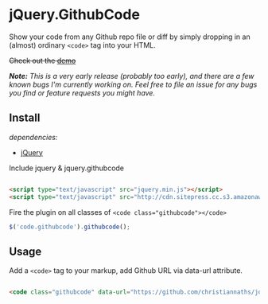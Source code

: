 # jQuery.GithubCode

Show your code from any Github repo file or diff by simply dropping in an (almost) ordinary `<code>` tag into your HTML.

~~Check out the [demo]()~~

*__Note:__ This is a very early release (probably too early), and there are a few known bugs I'm currently working on. Feel free to file an issue for any bugs you find or feature requests you might have.*

## Install

*dependencies:*

+ [jQuery](http://jquery.com)


Include jquery & jquery.githubcode
```html

<script type="text/javascript" src="jquery.min.js"></script>
<script type="text/javascript" src="http://cdn.sitepress.cc.s3.amazonaws.com/libs/jquery.githubcode/jquery.githubcode.js"></script>
```

Fire the plugin on all classes of `<code class="githubcode"></code>`

```javascript
$('code.githubcode').githubcode();
```

## Usage

Add a ```<code>``` tag to your markup, add Github URL via data-url attribute.
```html

<code class="githubcode" data-url="https://github.com/christiannaths/jquery.githubcode/blob/master/src/jquery.githubcode.js"
